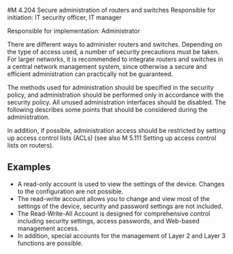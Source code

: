 #M 4.204 Secure administration of routers and switches
Responsible for initiation: IT security officer, IT manager

Responsible for implementation: Administrator

There are different ways to administer routers and switches. Depending on the type of access used, a number of security precautions must be taken. For larger networks, it is recommended to integrate routers and switches in a central network management system, since otherwise a secure and efficient administration can practically not be guaranteed.

The methods used for administration should be specified in the security policy, and administration should be performed only in accordance with the security policy. All unused administration interfaces should be disabled. The following describes some points that should be considered during the administration.

In addition, if possible, administration access should be restricted by setting up access control lists (ACLs) (see also M 5.111 Setting up access control lists on routers).



## Examples 
* A read-only account is used to view the settings of the device. Changes to the configuration are not possible.
* The read-write account allows you to change and view most of the settings of the device, security and password settings are not included.
* The Read-Write-All Account is designed for comprehensive control including security settings, access passwords, and Web-based management access.
* In addition, special accounts for the management of Layer 2 and Layer 3 functions are possible.




